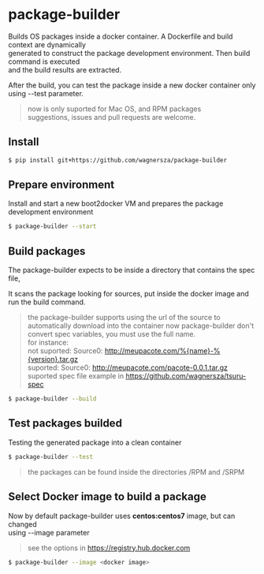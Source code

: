 # package-builder

Builds OS packages inside a docker container. A Dockerfile and build context are dynamically  
generated to construct the package development environment. Then build command is executed  
and the build results are extracted.

After the build, you can test the package inside a new docker container only  
using --test parameter.

> now is only suported for Mac OS, and RPM packages  
> suggestions, issues and pull requests are welcome.

## Install

```bash
$ pip install git+https://github.com/wagnersza/package-builder
```
## Prepare environment

Install and start a new boot2docker VM and prepares the package development environment

```bash
$ package-builder --start
```

## Build packages

The package-builder expects to be inside a directory that contains the spec file, 

It scans the package looking for sources, put inside the docker image and run the build command.

> the package-builder supports using the url of the source to automatically download into the container
> now package-builder don't convert spec variables, you must use the full name.  
> for instance:  
> not suported: Source0: http://meupacote.com/%{name}-%{version}.tar.gz  
> suported: Source0: http://meupacote.com/pacote-0.0.1.tar.gz  
> suported spec file example in https://github.com/wagnersza/tsuru-spec  

```bash
$ package-builder --build
```

## Test packages builded

Testing the generated package into a clean container

```bash
$ package-builder --test
```

> the packages can be found inside the directories /RPM and /SRPM

## Select Docker image to build a package

Now by default package-builder uses **centos:centos7** image, but can changed  
using --image parameter

> see the options in https://registry.hub.docker.com

```bash
$ package-builder --image <docker image>
```
